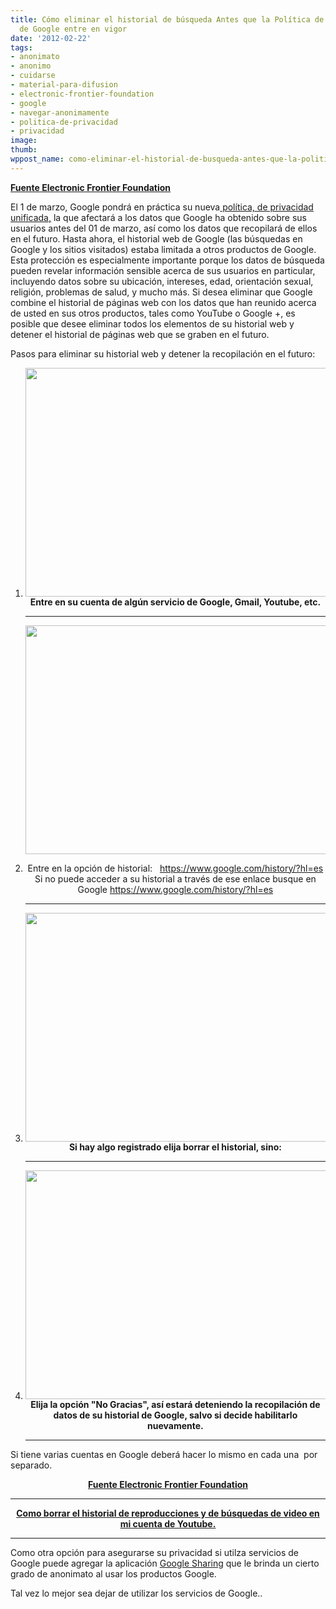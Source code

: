 ```yaml
---
title: Cómo eliminar el historial de búsqueda Antes que la Política de Confidencialidad
  de Google entre en vigor
date: '2012-02-22'
tags:
- anonimato
- anonimo
- cuidarse
- material-para-difusion
- electronic-frontier-foundation
- google
- navegar-anonimamente
- politica-de-privacidad
- privacidad
image: 
thumb: 
wppost_name: como-eliminar-el-historial-de-busqueda-antes-que-la-politica-de-confidencialidad-de-google-entre-en-vigor
---
```


<strong><a href="https://www.eff.org/deeplinks/2012/02/how-remove-your-google-search-history-googles-new-privacy-policy-takes-effect" target="_blank">Fuente Electronic Frontier Foundation</a></strong>

El 1 de marzo, Google pondrá en práctica su nueva<a href="https://www.google.com/intl/es/policies/privacy/" target="_blank"> política, de privacidad unificada,</a> la que afectará a los datos que Google ha obtenido sobre sus usuarios antes del 01 de marzo, así como los datos que recopilará de ellos en el futuro. Hasta ahora, el historial web de Google (las búsquedas en Google y los sitios visitados) estaba limitada a otros productos de Google. Esta protección es especialmente importante porque los datos de búsqueda pueden revelar información sensible acerca de sus usuarios en particular, incluyendo datos sobre su ubicación, intereses, edad, orientación sexual, religión, problemas de salud, y mucho más. Si desea eliminar que Google combine el historial de páginas web con los datos que han reunido acerca de usted en sus otros productos, tales como YouTube o Google +, es posible que desee eliminar todos los elementos de su historial web y detener el historial de páginas web que se graben en el futuro.

Pasos para eliminar su historial web y detener la recopilación en el futuro:
<ol>
	<li style="text-align: center;"><a href="http://partidopirata.com.ar/wp-content/uploads/2012/02/Screen-Shot-2012-02-21-at-5.14.35-PM.png"><img class="aligncenter size-large wp-image-3242" title="Página principal de Gmail" src="http://partidopirata.com.ar/wp-content/uploads/2012/02/Screen-Shot-2012-02-21-at-5.14.35-PM-1024x605.png" alt="" width="620" height="366" /></a><strong>Entre en su cuenta de algún servicio de Google, Gmail, Youtube, etc.</strong>

<hr />

<a href="http://partidopirata.com.ar/wp-content/uploads/2012/02/Screen-Shot-2012-02-21-at-5.16.10-PM2.png"><img class="aligncenter size-large wp-image-3243" title="Página del Historial de Google" src="http://partidopirata.com.ar/wp-content/uploads/2012/02/Screen-Shot-2012-02-21-at-5.16.10-PM2-1024x605.png" alt="" width="620" height="366" /></a></li>
	<li style="text-align: center;">Entre en la opción de historial:   <a href="https://www.google.com/history/?hl=es" target="_blank">https://www.google.com/history/?hl=es </a> Si no puede acceder a su historial a través de ese enlace busque en Google https://www.google.com/history/?hl=es

<hr />

</li>
	<li style="text-align: center;"><a href="http://partidopirata.com.ar/wp-content/uploads/2012/02/Screen-Shot-2012-02-21-at-5.16.42-PM3.png"><img class="aligncenter size-large wp-image-3244" title="Borrar el historial" src="http://partidopirata.com.ar/wp-content/uploads/2012/02/Screen-Shot-2012-02-21-at-5.16.42-PM3-1024x605.png" alt="" width="620" height="366" /></a><strong>Si hay algo registrado elija borrar el historial, sino:</strong>

<hr />

</li>
	<li style="text-align: center;"><a href="http://partidopirata.com.ar/wp-content/uploads/2012/02/Screen-Shot-2012-02-21-at-5.17.05-PM4.png"><img class="aligncenter size-large wp-image-3245" title="No Gracias" src="http://partidopirata.com.ar/wp-content/uploads/2012/02/Screen-Shot-2012-02-21-at-5.17.05-PM4-1024x605.png" alt="" width="620" height="366" /></a><strong>Elija la opción "No Gracias", así estará deteniendo la recopilación de datos de su historial de Google, salvo si decide habilitarlo nuevamente.</strong>

<hr />

</li>
</ol>
Si tiene varias cuentas en Google deberá hacer lo mismo en cada una  por separado.
<p style="text-align: center;"><strong><a href="https://www.eff.org/deeplinks/2012/02/how-remove-your-google-search-history-googles-new-privacy-policy-takes-effect" target="_blank">Fuente Electronic Frontier Foundation</a>
</strong></p>


<hr />
<p style="text-align: center;"><strong><a href="http://partidopirata.com.ar/3270/como-borrar-el-historial-de-los-videos-y-el-historial-de-busquedas-en-su-cuenta-de-youtube-antes-que-el-cambio-en-la-politica-de-confidencialidad-de-google-entre-en-vigor">Como borrar el historial de reproducciones y de búsquedas de video en mi cuenta de Youtube.</a></strong></p>


<hr />

Como otra opción para asegurarse su privacidad si utilza servicios de Google puede agregar la aplicación <a href="https://addons.mozilla.org/en-US/firefox/addon/googlesharing/" target="_blank">Google Sharing</a> que le brinda un cierto grado de anonimato al usar los productos Google.

Tal vez lo mejor sea dejar de utilizar los servicios de Google..
